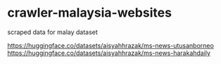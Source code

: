 # crawler-malaysia-websites


scraped data for malay dataset

https://huggingface.co/datasets/aisyahhrazak/ms-news-utusanborneo  
https://huggingface.co/datasets/aisyahhrazak/ms-news-harakahdaily
